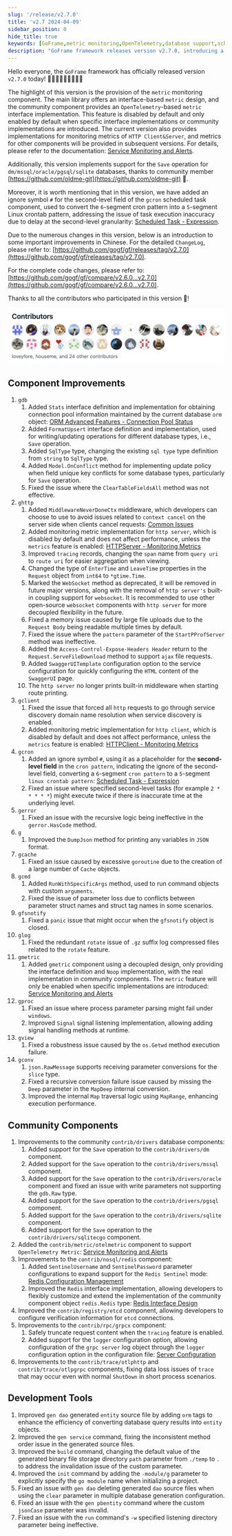 ```yaml
---
slug: '/release/v2.7.0'
title: 'v2.7 2024-04-09'
sidebar_position: 0
hide_title: true
keywords: [GoFrame,metric monitoring,OpenTelemetry,database support,scheduled tasks,gcron,HTTP monitoring,middleware,code generation,gmetric component]
description: "GoFrame framework releases version v2.7.0, introducing a new metric monitoring component and providing implementations for monitoring metrics of HTTP Client and Server, supporting Save operations for multiple databases, improving gcron scheduled task component, and enhancing gdb database component functionality. Meanwhile, several system issues have been fixed, and the framework's performance and stability have been improved."
---
```


Hello everyone, the `GoFrame` framework has officially released version `v2.7.0` today! 👏👏👏👏👏👏👏👏👏

The highlight of this version is the provision of the `metric` monitoring component. The main library offers an interface-based `metric` design, and the community component provides an `OpenTelemetry`-based `metric` interface implementation. This feature is disabled by default and only enabled by default when specific interface implementations or community implementations are introduced. The current version also provides implementations for monitoring metrics of `HTTP Client&Server`, and metrics for other components will be provided in subsequent versions. For details, please refer to the documentation: [Service Monitoring and Alerts](../docs/服务可观测性/服务监控告警/服务监控告警.md).

Additionally, this version implements support for the `Save` operation for `dm/mssql/oracle/pgsql/sqlite` databases, thanks to community member [https://github.com/oldme-git](https://github.com/oldme-git) 💖.

Moreover, it is worth mentioning that in this version, we have added an ignore symbol `#` for the second-level field of the `gcron` scheduled task component, used to convert the `6`-segment cron pattern into a `5`-segment Linux crontab pattern, addressing the issue of task execution inaccuracy due to delay at the second-level granularity: [Scheduled Task - Expression](../docs/组件列表/系统相关/定时任务-gcron/定时任务-表达式.md).

Due to the numerous changes in this version, below is an introduction to some important improvements in Chinese. For the detailed `ChangeLog`, please refer to: [https://github.com/gogf/gf/releases/tag/v2.7.0](https://github.com/gogf/gf/releases/tag/v2.7.0).

For the complete code changes, please refer to: [https://github.com/gogf/gf/compare/v2.6.0...v2.7.0](https://github.com/gogf/gf/compare/v2.6.0...v2.7.0).

Thanks to all the contributors who participated in this version 💖!

![](/markdown/950e1af6550f59942ab68e09ffb63c72.png)

## Component Improvements

1. `gdb`
    1. Added `Stats` interface definition and implementation for obtaining connection pool information maintained by the current database `orm` object: [ORM Advanced Features - Connection Pool Status](../docs/核心组件/数据库ORM/ORM高级特性/ORM高级特性-连接池状态.md)
    2. Added `FormatUpsert` interface definition and implementation, used for writing/updating operations for different database types, i.e., `Save` operation.
    3. Added `SqlType` type, changing the existing `sql type` type definition from `string` to `SqlType` type.
    4. Added `Model.OnConflict` method for implementing update policy when field unique key conflicts for some database types, particularly for `Save` operation.
    5. Fixed the issue where the `ClearTableFieldsAll` method was not effective.
2. `ghttp`
    1. Added `MiddlewareNeverDoneCtx` middleware, which developers can choose to use to avoid issues related to `context cancel` on the server side when clients cancel requests: [Common Issues](../docs/WEB服务开发/常见问题.md)
    2. Added monitoring metric implementation for `http server`, which is disabled by default and does not affect performance, unless the `metrics` feature is enabled: [HTTPServer - Monitoring Metrics](../docs/WEB服务开发/高级特性/HTTPServer-监控指标.md)
    3. Improved `tracing` records, changing the `span` name from `query uri` to `route uri` for easier aggregation when viewing.
    4. Changed the type of `EnterTime` and `LeaveTime` properties in the `Request` object from `int64` to `*gtime.Time`.
    5. Marked the `WebSocket` method as deprecated, it will be removed in future major versions, along with the removal of `http server's` built-in coupling support for `websocket`. It is recommended to use other open-source `websocket` components with `http server` for more decoupled flexibility in the future.
    6. Fixed a memory issue caused by large file uploads due to the `Request Body` being readable multiple times by default.
    7. Fixed the issue where the `pattern` parameter of the `StartPProfServer` method was ineffective.
    8. Added the `Access-Control-Expose-Headers Header` return to the `Request.ServeFileDownload` method to support `ajax` file requests.
    9. Added `SwaggerUITemplate` configuration option to the service configuration for quickly configuring the `HTML` content of the `SwaggerUI` page.
    10. The `http server` no longer prints built-in middleware when starting route printing.
3. `gclient`
    1. Fixed the issue that forced all `http` requests to go through service discovery domain name resolution when service discovery is enabled.
    2. Added monitoring metric implementation for `http client`, which is disabled by default and does not affect performance, unless the `metrics` feature is enabled: [HTTPClient - Monitoring Metrics](../docs/WEB服务开发/HTTPClient/HTTPClient-监控指标.md)
4. `gcron`
    1. Added an ignore symbol `#`, using it as a placeholder for the **second-level field** in the `cron pattern`, indicating the ignore of the second-level field, converting a `6`-segment `cron pattern` to a `5`-segment `linux crontab pattern`: [Scheduled Task - Expression](../docs/组件列表/系统相关/定时任务-gcron/定时任务-表达式.md)
    2. Fixed an issue where specified second-level tasks (for example `2 * * * * *`) might execute twice if there is inaccurate time at the underlying level.
5. `gerror`
    1. Fixed an issue with the recursive logic being ineffective in the `gerror.HasCode` method.
6. `g`
    1. Improved the `DumpJson` method for printing any variables in `JSON` format.
7. `gcache`
    1. Fixed an issue caused by excessive `goroutine` due to the creation of a large number of `Cache` objects.
8. `gcmd`
    1. Added `RunWithSpecificArgs` method, used to run command objects with custom `arguments`.
    2. Fixed the issue of parameter loss due to conflicts between parameter struct names and struct tag names in some scenarios.
9. `gfsnotify`
    1. Fixed a `panic` issue that might occur when the `gfsnotify` object is closed.
10. `glog`
    1. Fixed the redundant `rotate` issue of `.gz` suffix log compressed files related to the `rotate` feature.
11. `gmetric`
    1. Added `gmetric` component using a decoupled design, only providing the interface definition and `Noop` implementation, with the real implementation in community components. The `metric` feature will only be enabled when specific implementations are introduced: [Service Monitoring and Alerts](../docs/服务可观测性/服务监控告警/服务监控告警.md)
12. `gproc`
    1. Fixed an issue where process parameter parsing might fail under `windows`.
    2. Improved `Signal` signal listening implementation, allowing adding signal handling methods at runtime.
13. `gview`
    1. Fixed a robustness issue caused by the `os.Getwd` method execution failure.
14. `gconv`
    1. `json.RawMessage` supports receiving parameter conversions for the `slice` type.
    2. Fixed a recursive conversion failure issue caused by missing the `Deep` parameter in the `MapDeep` internal conversion.
    3. Improved the internal `Map` traversal logic using `MapRange`, enhancing execution performance.

## Community Components

1. Improvements to the community `contrib/drivers` database components:
   1. Added support for the `Save` operation to the `contrib/drivers/dm` component.
   2. Added support for the `Save` operation to the `contrib/drivers/mssql` component.
   3. Added support for the `Save` operation to the `contrib/drivers/oracle` component and fixed an issue with write parameters not supporting the `gdb.Raw` type.
   4. Added support for the `Save` operation to the `contrib/drivers/pgsql` component.
   5. Added support for the `Save` operation to the `contrib/drivers/sqlite` component.
   6. Added support for the `Save` operation to the `contrib/drivers/sqlitecgo` component.
2. Added the `contrib/metric/otelmetric` component to support `OpenTelemetry Metric`: [Service Monitoring and Alerts](../docs/服务可观测性/服务监控告警/服务监控告警.md)
3. Improvements to the `contrib/nosql/redis` component:
   1. Added `SentinelUsername` and `SentinelPassword` parameter configurations to expand support for the `Redis Sentinel` mode: [Redis Configuration Management](../docs/组件列表/NoSQL%20Redis/Redis-配置管理.md)
   2. Improved the `Redis` interface implementation, allowing developers to flexibly customize and extend the implementation of the community component object `redis.Redis` type: [Redis Interface Design](../docs/组件列表/NoSQL%20Redis/Redis-接口化设计.md)
4. Improved the `contrib/registry/etcd` component, allowing developers to configure verification information for `etcd` connections.
5. Improvements to the `contrib/rpc/grpcx` component:
   1. Safely truncate request content when the `tracing` feature is enabled.
   2. Added support for the `logger` configuration option, allowing configuration of the `grpc server` log object through the `logger` configuration option in the configuration file: [Server Configuration](../docs/微服务开发/服务端配置.md)
6. Improvements to the `contrib/trace/otlphttp` and `contrib/trace/otlpgrpc` components, fixing data loss issues of `trace` that may occur even with normal `ShutDown` in short process scenarios.

## Development Tools

1. Improved `gen dao` generated `entity` source file by adding `orm` tags to enhance the efficiency of converting database query results into `entity` objects.
2. Improved the `gen service` command, fixing the inconsistent method order issue in the generated source files.
3. Improved the `build` command, changing the default value of the generated binary file storage directory `path` parameter from `./temp` to `.` to address the invalidation issue of the custom parameter.
4. Improved the `init` command by adding the `-module/g` parameter to explicitly specify the `go module` name when initializing a project.
5. Fixed an issue with `gen dao` deleting generated `dao` source files when using the `clear` parameter in multiple database generation configuration.
6. Fixed an issue with the `gen pbentity` command where the custom `jsonCase` parameter was invalid.
7. Fixed an issue with the `run` command's `-w` specified listening directory parameter being ineffective.